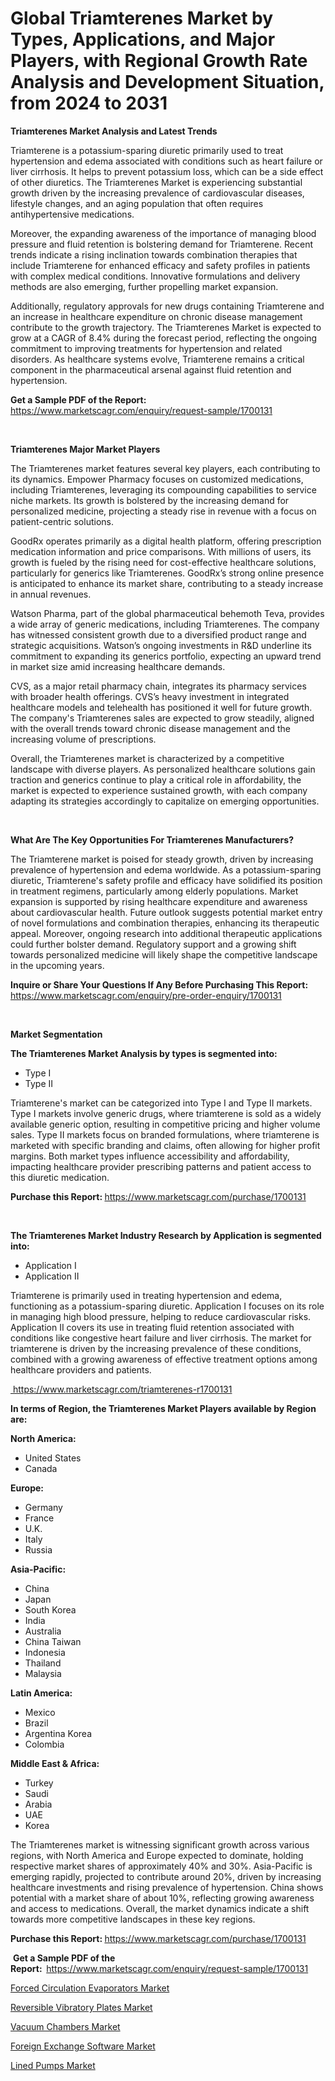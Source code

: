 <p><h1>Global Triamterenes Market by Types, Applications, and Major Players, with Regional Growth Rate Analysis and Development Situation, from 2024 to 2031</h1></p><p><strong>Triamterenes Market Analysis and Latest Trends</strong></p>
<p><p>Triamterene is a potassium-sparing diuretic primarily used to treat hypertension and edema associated with conditions such as heart failure or liver cirrhosis. It helps to prevent potassium loss, which can be a side effect of other diuretics. The Triamterenes Market is experiencing substantial growth driven by the increasing prevalence of cardiovascular diseases, lifestyle changes, and an aging population that often requires antihypertensive medications. </p><p>Moreover, the expanding awareness of the importance of managing blood pressure and fluid retention is bolstering demand for Triamterene. Recent trends indicate a rising inclination towards combination therapies that include Triamterene for enhanced efficacy and safety profiles in patients with complex medical conditions. Innovative formulations and delivery methods are also emerging, further propelling market expansion.</p><p>Additionally, regulatory approvals for new drugs containing Triamterene and an increase in healthcare expenditure on chronic disease management contribute to the growth trajectory. The Triamterenes Market is expected to grow at a CAGR of 8.4% during the forecast period, reflecting the ongoing commitment to improving treatments for hypertension and related disorders. As healthcare systems evolve, Triamterene remains a critical component in the pharmaceutical arsenal against fluid retention and hypertension.</p></p>
<p><strong>Get a Sample PDF of the Report:&nbsp;</strong> <a href="https://www.marketscagr.com/enquiry/request-sample/1700131?utm_campaign=1610&utm_medium=2&utm_source=Github&utm_content=ia&utm_term=21102024&utm_id=triamterenes">https://www.marketscagr.com/enquiry/request-sample/1700131</a></p>
<p>&nbsp;</p>
<p><strong>Triamterenes Major Market Players</strong></p>
<p><p>The Triamterenes market features several key players, each contributing to its dynamics. Empower Pharmacy focuses on customized medications, including Triamterenes, leveraging its compounding capabilities to service niche markets. Its growth is bolstered by the increasing demand for personalized medicine, projecting a steady rise in revenue with a focus on patient-centric solutions.</p><p>GoodRx operates primarily as a digital health platform, offering prescription medication information and price comparisons. With millions of users, its growth is fueled by the rising need for cost-effective healthcare solutions, particularly for generics like Triamterenes. GoodRx’s strong online presence is anticipated to enhance its market share, contributing to a steady increase in annual revenues.</p><p>Watson Pharma, part of the global pharmaceutical behemoth Teva, provides a wide array of generic medications, including Triamterenes. The company has witnessed consistent growth due to a diversified product range and strategic acquisitions. Watson’s ongoing investments in R&D underline its commitment to expanding its generics portfolio, expecting an upward trend in market size amid increasing healthcare demands.</p><p>CVS, as a major retail pharmacy chain, integrates its pharmacy services with broader health offerings. CVS’s heavy investment in integrated healthcare models and telehealth has positioned it well for future growth. The company's Triamterenes sales are expected to grow steadily, aligned with the overall trends toward chronic disease management and the increasing volume of prescriptions.</p><p>Overall, the Triamterenes market is characterized by a competitive landscape with diverse players. As personalized healthcare solutions gain traction and generics continue to play a critical role in affordability, the market is expected to experience sustained growth, with each company adapting its strategies accordingly to capitalize on emerging opportunities.</p></p>
<p>&nbsp;</p>
<p><strong>What Are The Key Opportunities For Triamterenes Manufacturers?</strong></p>
<p><p>The Triamterene market is poised for steady growth, driven by increasing prevalence of hypertension and edema worldwide. As a potassium-sparing diuretic, Triamterene's safety profile and efficacy have solidified its position in treatment regimens, particularly among elderly populations. Market expansion is supported by rising healthcare expenditure and awareness about cardiovascular health. Future outlook suggests potential market entry of novel formulations and combination therapies, enhancing its therapeutic appeal. Moreover, ongoing research into additional therapeutic applications could further bolster demand. Regulatory support and a growing shift towards personalized medicine will likely shape the competitive landscape in the upcoming years.</p></p>
<p><strong>Inquire or Share Your Questions If Any Before Purchasing This Report:</strong> <a href="https://www.marketscagr.com/enquiry/pre-order-enquiry/1700131?utm_campaign=1610&utm_medium=2&utm_source=Github&utm_content=ia&utm_term=21102024&utm_id=triamterenes">https://www.marketscagr.com/enquiry/pre-order-enquiry/1700131</a></p>
<p>&nbsp;</p>
<p><strong>Market Segmentation</strong></p>
<p><strong>The Triamterenes Market Analysis by types is segmented into:</strong></p>
<p><ul><li>Type I</li><li>Type II</li></ul></p>
<p><p>Triamterene's market can be categorized into Type I and Type II markets. Type I markets involve generic drugs, where triamterene is sold as a widely available generic option, resulting in competitive pricing and higher volume sales. Type II markets focus on branded formulations, where triamterene is marketed with specific branding and claims, often allowing for higher profit margins. Both market types influence accessibility and affordability, impacting healthcare provider prescribing patterns and patient access to this diuretic medication.</p></p>
<p><strong>Purchase this Report:&nbsp;</strong><a href="https://www.marketscagr.com/purchase/1700131?utm_campaign=1610&utm_medium=2&utm_source=Github&utm_content=ia&utm_term=21102024&utm_id=triamterenes">https://www.marketscagr.com/purchase/1700131</a></p>
<p>&nbsp;</p>
<p><strong>The Triamterenes Market Industry Research by Application is segmented into:</strong></p>
<p><ul><li>Application I</li><li>Application II</li></ul></p>
<p><p>Triamterene is primarily used in treating hypertension and edema, functioning as a potassium-sparing diuretic. Application I focuses on its role in managing high blood pressure, helping to reduce cardiovascular risks. Application II covers its use in treating fluid retention associated with conditions like congestive heart failure and liver cirrhosis. The market for triamterene is driven by the increasing prevalence of these conditions, combined with a growing awareness of effective treatment options among healthcare providers and patients.</p></p>
<p><a href="https://www.marketscagr.com/triamterenes-r1700131?utm_campaign=1610&utm_medium=2&utm_source=Github&utm_content=ia&utm_term=21102024&utm_id=triamterenes">&nbsp;https://www.marketscagr.com/triamterenes-r1700131</a></p>
<p><strong>In terms of Region, the Triamterenes Market Players available by Region are:</strong></p>
<p>
    <p> <strong> North America: </strong>
        <ul>
            <li>United States</li>
            <li>Canada</li>
        </ul>
        </p> 
    <p> <strong> Europe: </strong>
        <ul>
            <li>Germany</li>
            <li>France</li>
            <li>U.K.</li>
            <li>Italy</li>
            <li>Russia</li>
        </ul>
        </p> 
    <p> <strong> Asia-Pacific: </strong>
        <ul>
            <li>China</li>
            <li>Japan</li>
            <li>South Korea</li>
            <li>India</li>
            <li>Australia</li>
            <li>China Taiwan</li>
            <li>Indonesia</li>
            <li>Thailand</li>
            <li>Malaysia</li>
        </ul>
        </p> 
    <p> <strong> Latin America: </strong>
        <ul>
            <li>Mexico</li>
            <li>Brazil</li>
            <li>Argentina Korea</li>
            <li>Colombia</li>
        </ul>
        </p> 
    <p> <strong> Middle East & Africa: </strong>
        <ul>
            <li>Turkey</li>
            <li>Saudi</li>
            <li>Arabia</li>
            <li>UAE</li>
            <li>Korea</li>
        </ul>
    </p>
    </p>
<p><p>The Triamterenes market is witnessing significant growth across various regions, with North America and Europe expected to dominate, holding respective market shares of approximately 40% and 30%. Asia-Pacific is emerging rapidly, projected to contribute around 20%, driven by increasing healthcare investments and rising prevalence of hypertension. China shows potential with a market share of about 10%, reflecting growing awareness and access to medications. Overall, the market dynamics indicate a shift towards more competitive landscapes in these key regions.</p></p>
<p><strong>Purchase this Report: </strong><a href="https://www.marketscagr.com/purchase/1700131?utm_campaign=1610&utm_medium=2&utm_source=Github&utm_content=ia&utm_term=21102024&utm_id=triamterenes">https://www.marketscagr.com/purchase/1700131</a></p>
<p>&nbsp;<strong>Get a Sample PDF of the Report:&nbsp;&nbsp;</strong><a href="https://www.marketscagr.com/enquiry/request-sample/1700131?utm_campaign=1610&utm_medium=2&utm_source=Github&utm_content=ia&utm_term=21102024&utm_id=triamterenes">https://www.marketscagr.com/enquiry/request-sample/1700131</a></p>
<p><strong></strong></p>
<p><p><a href="https://www.linkedin.com/pulse/global-forced-circulation-evaporators-market-focus-product-dzofc?utm_campaign=1610&utm_medium=2&utm_source=Github&utm_content=ia&utm_term=21102024&utm_id=triamterenes">Forced Circulation Evaporators Market</a></p><p><a href="https://www.linkedin.com/pulse/reversible-vibratory-plates-market-size-growth-industry-analysis-x9ttc?utm_campaign=1610&utm_medium=2&utm_source=Github&utm_content=ia&utm_term=21102024&utm_id=triamterenes">Reversible Vibratory Plates Market</a></p><p><a href="https://www.linkedin.com/pulse/vacuum-chambers-sector-surge-76-growth-roadmap-2031-hamp-shire-zjf8c?utm_campaign=1610&utm_medium=2&utm_source=Github&utm_content=ia&utm_term=21102024&utm_id=triamterenes">Vacuum Chambers Market</a></p><p><a href="https://github.com/abbislposival/Market-Research-Report-List-1/blob/main/foreign-exchange-software-market.md?utm_campaign=1610&utm_medium=2&utm_source=Github&utm_content=ia&utm_term=21102024&utm_id=triamterenes">Foreign Exchange Software Market</a></p><p><a href="https://www.linkedin.com/pulse/lined-pumps-market-innovations-trends-comprehensive-study-2024-2031-addsc?utm_campaign=1610&utm_medium=2&utm_source=Github&utm_content=ia&utm_term=21102024&utm_id=triamterenes">Lined Pumps Market</a></p></p>